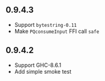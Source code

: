 0.9.4.3
-------

- Support `bytestring-0.11`
- Make `PQconsumeInput` FFI call `safe`

0.9.4.2
-------

- Support GHC-8.6.1
- Add simple smoke test

